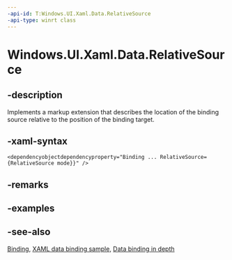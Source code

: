 ```yaml
---
-api-id: T:Windows.UI.Xaml.Data.RelativeSource
-api-type: winrt class
---
```


<!-- Class syntax.
public class RelativeSource : Windows.UI.Xaml.DependencyObject, Windows.UI.Xaml.Data.IRelativeSource
-->

# Windows.UI.Xaml.Data.RelativeSource

## -description
Implements a markup extension that describes the location of the binding source relative to the position of the binding target.



## -xaml-syntax
```xaml
<dependencyobjectdependencyproperty="Binding ... RelativeSource={RelativeSource mode}}" />
```


## -remarks

## -examples

## -see-also
[Binding](binding.md), [XAML data binding sample](https://github.com/Microsoft/Windows-universal-samples/tree/master/Samples/XamlBind), [Data binding in depth](/windows/uwp/data-binding/data-binding-in-depth)
